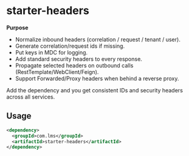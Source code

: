 # starter-headers

**Purpose**
- Normalize inbound headers (correlation / request / tenant / user).
- Generate correlation/request ids if missing.
- Put keys in MDC for logging.
- Add standard security headers to every response.
- Propagate selected headers on outbound calls (RestTemplate/WebClient/Feign).
- Support Forwarded/Proxy headers when behind a reverse proxy.

Add the dependency and you get consistent IDs and security headers across all services.

## Usage
```xml
<dependency>
  <groupId>com.lms</groupId>
  <artifactId>starter-headers</artifactId>
</dependency>
```
